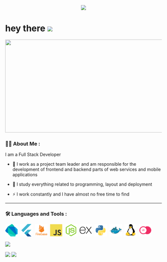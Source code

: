 <div id="header" align="center">
  <img src="https://media.giphy.com/media/M9gbBd9nbDrOTu1Mqx/giphy.gif" width="100"/>
</div>
<h1>
  hey there
  <img src="https://media.giphy.com/media/hvRJCLFzcasrR4ia7z/giphy.gif" width="30px"/>
</h1>

<div align="center">
  <img src="https://media.giphy.com/media/dWesBcTLavkZuG35MI/giphy.gif" width="600" height="300"/>
</div>

### :woman_technologist: About Me :
I am a Full Stack Developer
- :telescope: I work as a project team leader and am responsible for the development of frontend and backend parts of web services and mobile applications

- :seedling: I study everything related to programming, layout and deployment

- :zap: I work constantly and I have almost no free time to find

---

### :hammer_and_wrench: Languages and Tools :
<div>
   <img src="https://github.com/devicons/devicon/blob/master/icons/dart/dart-original.svg" title="HTML5" alt="HTML" width="40" height="40"/>&nbsp;
   <img src="https://github.com/devicons/devicon/blob/master/icons/flutter/flutter-original.svg" title="HTML5" alt="HTML" width="40" height="40"/>&nbsp;
   <img src="https://github.com/devicons/devicon/blob/master/icons/firebase/firebase-plain-wordmark.svg" title="HTML5" alt="HTML" width="40" height="40"/>&nbsp;
   <img src="https://github.com/devicons/devicon/blob/master/icons/javascript/javascript-original.svg" title="HTML5" alt="HTML" width="40" height="40"/>&nbsp;
   <img src="https://github.com/devicons/devicon/blob/master/icons/nodejs/nodejs-original.svg" title="HTML5" alt="HTML" width="40" height="40"/>&nbsp;
   <img src="https://github.com/devicons/devicon/blob/master/icons/express/express-original.svg" title="HTML5" alt="HTML" width="40" height="40"/>&nbsp;
   <img src="https://github.com/devicons/devicon/blob/master/icons/python/python-original.svg" title="HTML5" alt="HTML" width="40" height="40"/>&nbsp;
   <img src="https://github.com/devicons/devicon/blob/master/icons/docker/docker-original.svg" title="HTML5" alt="HTML" width="40" height="40"/>&nbsp;
   <img src="https://github.com/devicons/devicon/blob/master/icons/linux/linux-original.svg" title="HTML5" alt="HTML" width="40" height="40"/>&nbsp;
   <img src="https://github.com/devicons/devicon/blob/master/icons/appwrite/appwrite-original.svg" title="HTML5" alt="HTML" width="40" height="40"/>&nbsp;
</div>




![](http://github-profile-summary-cards.vercel.app/api/cards/profile-details?username=vvadev&theme=algolia)

![](http://github-profile-summary-cards.vercel.app/api/cards/stats?username=vvadev&theme=algolia)
![](http://github-profile-summary-cards.vercel.app/api/cards/most-commit-language?username=vvadev&theme=algolia)
